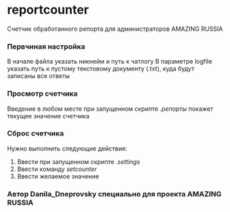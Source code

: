 # reportcounter
Счетчик обработанного репорта для администраторов AMAZING RUSSIA

### Первчиная настройка
В начале файла указать никнейм и путь к чатлогу
В параметре logfile указать путь к пустому текстовому документу (.txt), куда будут записаны все ответы

### Просмотр счетчика
Введение в любом месте при запущенном скрипте *.репорты* покажет текущее значение счетчика

### Сброс счетчика
Нужно выполнить следующие действия:
1. Ввести при запущенном скрипте *.settings* 
2. Ввести команду *setcounter*
3. Ввести желаемое значение

### Автор Danila_Dneprovsky специально для проекта AMAZING RUSSIA
